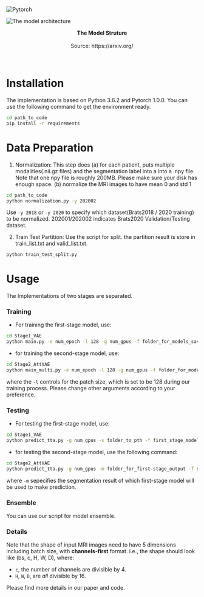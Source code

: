 
![Pytorch](https://img.shields.io/badge/Implemented%20in-Pytorch-red.svg)

![The model architecture](https://img-blog.csdnimg.cn/20201105195218458.png?x-oss-process=image/watermark,type_ZmFuZ3poZW5naGVpdGk,shadow_10,text_aHR0cHM6Ly9ibG9nLmNzZG4ubmV0L01pc3NTaGlob25n,size_16,color_FFFFFF,t_70#pic_center)
<center><b>The Model Struture</b></center><br /><center>Source: https://arxiv.org/</center>
<br /><br />


# Installation
The implementation is based on Python 3.6.2 and Pytorch 1.0.0. You can use the following command to get the environment ready.

```bash
cd path_to_code
pip install -r requirements
```

# Data Preparation
1. Normalization:  This step does 
(a) for each patient, puts multiple modalities(.nii.gz files) and the segmentation label into a into a .npy file. Note that one npy file is roughly 200MB. Please make sure your disk has enough space. 
(b) normalize the MRI images to have mean 0 and std 1

```bash
cd path_to_code
python normalization.py -y 202002
```
Use `-y 2018` or `-y 2020` to specify which dataset(Brats2018 / 2020 training) to be normalized. 202001/202002 indicates Brats2020 Validation/Testing dataset. 

2. Train Test Partition:
Use the script for split. the partition result is store in train_list.txt and valid_list.txt.
```bash
python train_test_split.py
```


# Usage

The Implementations of two stages are separated. 

### Training
- For training the first-stage model, use:
```bash
cd Stage1_VAE
python main.py -e num_epoch -l 128 -g num_gpus -f folder_for_models_saving
``` 

- for training the second-stage model, use:
```bash
cd Stage2_AttVAE
python main_multi.py -e num_epoch -l 128 -g num_gpus -f folder_for_models_saving
``` 
where the `-l` controls for the patch size, which is set to be 128 during our training process. Please change other arguments according to your preference.

### Testing
- For testing the first-stage model, use:
```bash
cd Stage1_VAE
python predict_tta.py -g num_gpus -s folder_to_pth -f first_stage_model_weights.pth
```
- for testing the second-stage model, use the following command:
```bash
cd Stage2_AttVAE
python predict_tta.py -g num_gpus -m folder_for_first-stage_output -f second_stage_model_weights.pth -s folder_to_pth
```
where `-m` sepecifies the segmentation result of which first-stage model will be used to make prediction. 

### Ensemble
You can use our script for model ensemble. 

### Details
Note that the shape of input MRI images need to have 5 dimensions including batch size, with <b>channels-first</b> format. i.e., the shape should look like (bs, c, H, W, D), where:
- `c`, the number of channels are divisible by 4.
- `H`, `W`, `D`, are _all_ divisible by 16.

Please find more details in our paper and code.